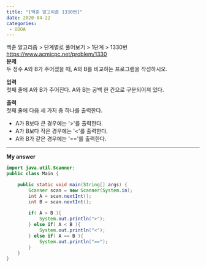 ```yaml
---
title: "[백준 알고리즘 1330번]"
date: 2020-04-22
categories: 
 - ODOA
---
```

백준 알고리즘 > 단계별로 풀어보기 > 1단계 > 1330번  
<a href="https://www.acmicpc.net/problem/1330">https://www.acmicpc.net/problem/1330</a>  
**문제**  
두 정수 A와 B가 주어졌을 때, A와 B를 비교하는 프로그램을 작성하시오.

**입력**  
첫째 줄에 A와 B가 주어진다. A와 B는 공백 한 칸으로 구분되어져 있다.

**출력**  
첫째 줄에 다음 세 가지 중 하나를 출력한다.

* A가 B보다 큰 경우에는 '>'를 출력한다.  
* A가 B보다 작은 경우에는 '<'를 출력한다.  
* A와 B가 같은 경우에는 '=='를 출력한다.  
---

**My answer**  


```java
import java.util.Scanner;
public class Main {

	public static void main(String[] args) {
		Scanner scan = new Scanner(System.in);
		int A = scan.nextInt();
		int B = scan.nextInt();
		
		if( A > B ){
			System.out.println(">");
		} else if( A < B ){
			System.out.println("<");
		} else if( A == B ){
			System.out.println("==");
		}
	}
}
```



